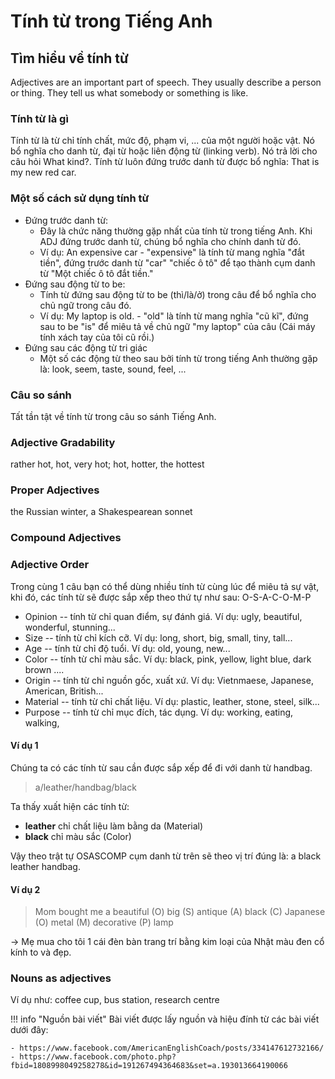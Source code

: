 # Tính từ trong Tiếng Anh

## Tìm hiểu về tính từ

Adjectives are an important part of speech. They usually describe a person or thing. They tell us what somebody or something is like.

### Tính từ là gì
Tính từ là từ chỉ tính chất, mức độ, phạm vi, ... của một người hoặc vật. Nó bổ nghĩa cho danh từ, đại từ hoặc liên động từ (linking verb). Nó trả lời cho câu hỏi What kind?. Tính từ luôn đứng trước danh từ được bổ nghĩa: That is my new red car.

### Một số cách sử dụng tính từ

* Đứng trước danh từ: 
    - Đây là chức năng thường gặp nhất của tính từ trong tiếng Anh. Khi ADJ đứng trước danh từ, chúng bổ nghĩa cho chính danh từ đó.
    - Ví dụ: An expensive car - "expensive" là tính từ mang nghĩa "đắt tiền", đứng trước danh từ "car" "chiếc ô tô" để tạo thành cụm danh từ "Một chiếc ô tô đắt tiền."
* Đứng sau động từ to be:
    - Tính từ đứng sau động từ to be (thì/là/ở) trong câu để bổ nghĩa cho chủ ngữ trong câu đó.
    - Ví dụ: My laptop is old. - "old" là tính từ mang nghĩa "cũ kĩ", đứng sau to be "is" để miêu tả về chủ ngữ "my laptop" của câu (Cái máy tính xách tay của tôi cũ rồi.)
* Đứng sau các động từ tri giác
    - Một số các động từ theo sau bởi tính từ trong tiếng Anh thường gặp là: look, seem, taste, sound, feel, ...

### Câu so sánh
Tất tần tật về tính từ trong câu so sánh Tiếng Anh.

### Adjective Gradability
rather hot, hot, very hot; hot, hotter, the hottest

### Proper Adjectives
the Russian winter, a Shakespearean sonnet

### Compound Adjectives

### Adjective Order
Trong cùng 1 câu bạn có thể dùng nhiều tính từ cùng lúc để miêu tả sự vật, khi đó, các tính từ sẽ được sắp xếp theo thứ tự như sau: O-S-A-C-O-M-P

- Opinion -- tính từ chỉ quan điểm, sự đánh giá. Ví dụ: ugly, beautiful, wonderful, stunning...
- Size -- tính từ chỉ kích cỡ. Ví dụ: long, short, big, small, tiny, tall...
- Age -- tính từ chỉ độ tuổi. Ví dụ: old, young, new...
- Color -- tính từ chỉ màu sắc. Ví dụ: black, pink, yellow, light blue, dark brown ....
- Origin -- tính từ chỉ nguồn gốc, xuất xứ. Ví dụ: Vietnmaese, Japanese, American, British...
- Material -- tính từ chỉ chất liệu. Ví dụ: plastic, leather, stone, steel, silk...
- Purpose -- tính từ chỉ mục đích, tác dụng. Ví dụ: working, eating, walking,

#### Ví dụ 1
Chúng ta có các tính từ sau cần được sắp xếp để đi với danh từ handbag.

> a/leather/handbag/black

Ta thấy xuất hiện các tính từ:

- **leather** chỉ chất liệu làm bằng da (Material)
- **black** chỉ màu sắc (Color)

Vậy theo trật tự OSASCOMP cụm danh từ trên sẽ theo vị trí đúng là: a black leather handbag.

#### Ví dụ 2
> Mom bought me a beautiful (O) big (S) antique (A) black (C) Japanese (O) metal (M) decorative (P) lamp

→ Mẹ mua cho tôi 1 cái đèn bàn trang trí bằng kim loại của Nhật màu đen cổ kính to và đẹp.

### Nouns as adjectives

Ví dụ như: coffee cup, bus station, research centre

!!! info "Nguồn bài viết"
    Bài viết được lấy nguồn và hiệu đính từ các bài viết dưới đây:
    
    - https://www.facebook.com/AmericanEnglishCoach/posts/334147612732166/
    - https://www.facebook.com/photo.php?fbid=1808998049258278&id=191267494364683&set=a.193013664190066